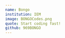 ```yaml
---
name: Bongo
institution: IEM
image: BONGOCodes.png
quote: Start coding fast!
github: 969BONGO
---
```

